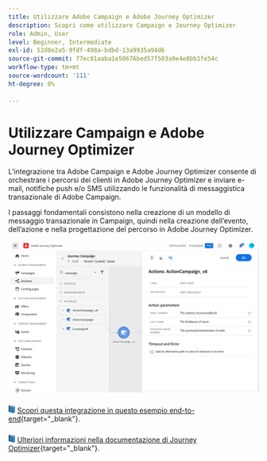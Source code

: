 ```yaml
---
title: Utilizzare Adobe Campaign e Adobe Journey Optimizer
description: Scopri come utilizzare Campaign e Journey Optimizer
role: Admin, User
level: Beginner, Intermediate
exl-id: 52d8e2a5-9fdf-498a-bdbd-13a9935a94d6
source-git-commit: 77ec01aaba1e50676bed57f503a9e4e8bb1fe54c
workflow-type: tm+mt
source-wordcount: '111'
ht-degree: 0%

---
```


# Utilizzare Campaign e Adobe Journey Optimizer

L’integrazione tra Adobe Campaign e Adobe Journey Optimizer consente di orchestrare i percorsi dei clienti in Adobe Journey Optimizer e inviare e-mail, notifiche push e/o SMS utilizzando le funzionalità di messaggistica transazionale di Adobe Campaign.

I passaggi fondamentali consistono nella creazione di un modello di messaggio transazionale in Campaign, quindi nella creazione dell’evento, dell’azione e nella progettazione del percorso in Adobe Journey Optimizer.


![](assets/ajo-integration.png)


![](../assets/do-not-localize/book.png) [Scopri questa integrazione in questo esempio end-to-end](https://experienceleague.adobe.com/docs/journey-optimizer/using/orchestrate-journeys/about-journey-building/using-adobe-campaign-classic.html){target="_blank"}.


![](../assets/do-not-localize/book.png) [Ulteriori informazioni nella documentazione di Journey Optimizer](https://experienceleague.adobe.com/docs/journey-optimizer/using/orchestrate-journeys/about-journey-building/using-adobe-campaign-classic.html?lang=en){target="_blank"}.
